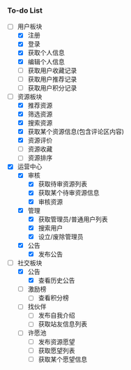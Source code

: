 ### To-do List
- [ ] 用户板块
  - [x] 注册
  - [x] 登录
  - [x] 获取个人信息
  - [x] 编辑个人信息
  - [ ] 获取用户收藏记录
  - [ ] 获取用户推荐记录
  - [ ] 获取用户积分记录
  
- [ ] 资源板块
  - [x] 推荐资源
  - [x] 筛选资源
  - [x] 搜索资源
  - [x] 获取某个资源信息(包含评论区内容)
  - [x] 资源评价
  - [ ] 资源收藏
  - [ ] 资源排序
  
- [x] 运营中心
  - [x] 审核
    - [x] 获取待审资源列表
    - [x] 获取某个待审资源信息
    - [x] 审核资源
  - [x] 管理
    - [x] 获取管理员/普通用户列表
    - [x] 搜索用户
    - [x] 设立/废除管理员
  - [x] 公告
    - [x] 发布公告
  
- [ ] 社交板块
  - [x] 公告
    - [x] 查看历史公告
  - [ ] 激励榜
    - [ ] 查看积分榜
  - [ ] 找伙伴
    - [ ] 发布自我介绍
    - [ ] 获取站友信息列表
  - [ ] 许愿池
    - [ ] 发布资源愿望
    - [ ] 获取愿望列表
    - [ ] 获取某个愿望信息